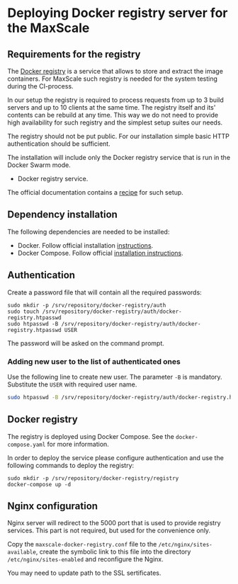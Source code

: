 # Deploying Docker registry server for the MaxScale

## Requirements for the registry

The [Docker registry](https://docs.docker.com/registry/) is a service that allows to store and extract the image containers. For MaxScale such registry is needed for the system testing during the CI-process.

In our setup the registry is required to process requests from up to 3 build servers and up to 10 clients at the same time. The registry itself and its' contents can be rebuild at any time. This way we do not need to provide high availability for such registry and the simplest setup suites our needs.

The registry should not be put public. For our installation simple basic HTTP authentication should be sufficient.

The installation will include only the Docker registry service that is run in the Docker Swarm mode.

- Docker registry service.

The official documentation contains a [recipe](https://docs.docker.com/registry/#run-an-externally-accessible-registry) for such setup.

## Dependency installation

The following dependencies are needed to be installed:

- Docker. Follow official installation [instructions](https://docs.docker.com/install/linux/docker-ce/ubuntu/).
- Docker Compose. Follow official [installation instructions](https://docs.docker.com/compose/install/).

## Authentication

Create a password file that will contain all the required passwords:

```
sudo mkdir -p /srv/repository/docker-registry/auth
sudo touch /srv/repository/docker-registry/auth/docker-registry.htpasswd
sudo htpasswd -B /srv/repository/docker-registry/auth/docker-registry.htpasswd USER
```
The password will be asked on the command prompt.

### Adding new user to the list of authenticated ones

Use the following line to create new user. The parameter `-B` is mandatory. Substitute the `USER` with required user name.

```bash
sudo htpasswd -B /srv/repository/docker-registry/auth/docker-registry.htpasswd USER
```

## Docker registry

The registry is deployed using Docker Compose. See the `docker-compose.yaml` for more information.

In order to deploy the service please configure authentication and use the following commands to deploy the registry:

```
sudo mkdir -p /srv/repository/docker-registry/registry
docker-compose up -d
```

## Nginx configuration

Nginx server will redirect to the 5000 port that is used to provide registry services. This part is not required, but used for the convenience only.

Copy the `maxscale-docker-registry.conf` file to the `/etc/nginx/sites-available`, create the symbolic link to this file into the directory `/etc/nginx/sites-enabled` and reconfigure the Nginx.

You may need to update path to the SSL sertificates.
